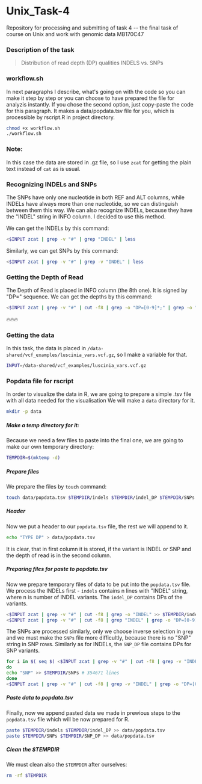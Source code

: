 # Unix_Task-4
Repository for processing and submitting of task 4 -- the final task of course on Unix and work with genomic data MB170C47

### Description of the task
> Distribution of read depth (DP) qualities INDELS vs. SNPs

### workflow.sh
In next paragraphs I describe, what's going on with the code so you can make it step by step or you can choose to have prepared the file for analyzis instantly.
If you chose the second option, just copy-paste the code for this paragraph. It makes a data/popdata.tsv file for you, which is processible by rscript.R in project directory.
```sh
chmod +x workflow.sh
./workflow.sh
```

### Note:
In this case the data are stored in .gz file, so I use `zcat` for getting the plain text instead of `cat` as is usual.

### Recognizing INDELs and SNPs
The SNPs have only one nucleotide in both REF and ALT columns, while INDELs have always more than one nucleotide, so we can distinguish between them this way. We can also recognize INDELs, because they have the "INDEL" string in INFO column. I decided to use this method.

We can get the INDELs by this command:
```sh
<$INPUT zcat | grep -v "#" | grep "INDEL" | less
```

Similarly, we can get SNPs by this command:
```sh
<$INPUT zcat | grep -v "#" | grep -v "INDEL" | less
```

### Getting the Depth of Read
The Depth of Read is placed in INFO column (the 8th one). It is signed by "DP=" sequence.
We can get the depths by this command:
```sh
<$INPUT zcat | grep -v "#" | cut -f8 | grep -o "DP=[0-9]*;" | grep -o "[0-9]*" | less
```
🔥🔥🔥

### Getting the data
In this task, the data is placed in `/data-shared/vcf_examples/luscinia_vars.vcf.gz`, so I make a variable for that.
```sh
INPUT=/data-shared/vcf_examples/luscinia_vars.vcf.gz
```

### Popdata file for rscript
In order to visualize the data in R, we are going to prepare a simple .tsv file with all data needed for the visualisation
We will make a `data` directory for it.
```sh
mkdir -p data
```

##### Make a temp directory for it:
Because we need a few files to paste into the final one, we are going to make our own temporary directory:
```sh
TEMPDIR=$(mktemp -d)
```

##### Prepare files
We prepare the files by `touch` command:
```sh
touch data/popdata.tsv $TEMPDIR/indels $TEMPDIR/indel_DP $TEMPDIR/SNPs $TEMPDIR/SNP_DP
```

##### Header
Now we put a header to our `popdata.tsv` file, the rest we will append to it.
```sh
echo "TYPE DP" > data/popdata.tsv
```
It is clear, that in first column it is stored, if the variant is INDEL or SNP and the depth of read is in the second column.

##### Preparing files for paste to popdata.tsv
Now we prepare temporary files of data to be put into the `popdata.tsv` file.
We process the INDELs first - `indels` contains n lines with "INDEL" string, where n is number of INDEL variants. The `indel_DP` contains DPs of the variants.
```sh
<$INPUT zcat | grep -v "#" | cut -f8 | grep -o "INDEL" >> $TEMPDIR/indels # 99537 lines
<$INPUT zcat | grep -v "#" | cut -f8 | grep "INDEL" | grep -o "DP=[0-9]*;" | grep -o "[0-9]*" >> $TEMPDIR/indel_DP
```
The SNPs are processed similarly, only we choose inverse selection in `grep` and we must make the `SNPs` file more difficultly, because there is no "SNP" string in SNP rows. Similarly as for INDELs, the `SNP_DP` file contains DPs for SNP variants.
```sh 
for i in $( seq $( <$INPUT zcat | grep -v "#" | cut -f8 | grep -v "INDEL" | wc -l ) )
do
echo "SNP" >> $TEMPDIR/SNPs # 354671 lines
done
<$INPUT zcat | grep -v "#" | cut -f8 | grep -v "INDEL" | grep -o "DP=[0-9]*;" | grep -o "[0-9]*" >> $TEMPDIR/SNP_DP
```

##### Paste data to popdata.tsv
Finally, now we append pasted data we made in prewious steps to the `popdata.tsv` file which will be now prepared for R.
```sh
paste $TEMPDIR/indels $TEMPDIR/indel_DP >> data/popdata.tsv
paste $TEMPDIR/SNPs $TEMPDIR/SNP_DP >> data/popdata.tsv
```

##### Clean the $TEMPDIR
We must clean also the `$TEMPDIR` after ourselves:
```sh 
rm -rf $TEMPDIR
```
